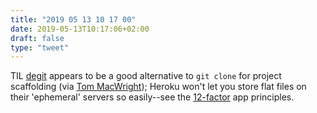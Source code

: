 ```yaml
---
title: "2019 05 13 10 17 00"
date: 2019-05-13T10:17:06+02:00
draft: false
type: "tweet"
---
```

TIL [degit](https://github.com/Rich-Harris/degit) appears to be a good alternative to `git clone` for project scaffolding (via [Tom MacWright](https://macwright.org/2019/05/12/big.html)); Heroku won't let you store flat files on their 'ephemeral' servers so easily--see the [12-factor](https://12factor.net) app principles.
